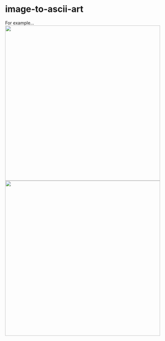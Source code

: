 # image-to-ascii-art

For example...
<img src="https://user-images.githubusercontent.com/71209608/180251014-131d9103-367b-43a5-a047-74a4e7167984.jpg" width="500" height="500" /> <img src="https://user-images.githubusercontent.com/71209608/180249623-b83be340-5e75-4f56-aded-ca2cb0a1a0a6.png" width="500" height="500" />
